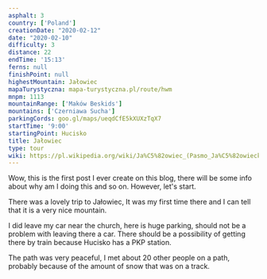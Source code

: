```yaml
---
asphalt: 3
country: ['Poland']
creationDate: "2020-02-12"
date: "2020-02-10"
difficulty: 3
distance: 22
endTime: '15:13'
ferns: null
finishPoint: null
highestMountain: Jałowiec
mapaTurystyczna: mapa-turystyczna.pl/route/hwm
mnpm: 1113
mountainRange: ['Maków Beskids']
mountains: ['Czerniawa Sucha']
parkingCords: goo.gl/maps/ueqdCfE5kXUXzTqX7
startTime: '9:00'
startingPoint: Hucisko
title: Jałowiec
type: tour
wiki: https://pl.wikipedia.org/wiki/Ja%C5%82owiec_(Pasmo_Ja%C5%82owieckie)
---
```


Wow, this is the first post I ever create on this blog,
there will be some info about why am I doing this and so on. However, let's start.

There was a lovely trip to Jałowiec, It was my first time there and I can tell that it is a very nice mountain.

I did leave my car near the church, here is huge parking, should not be a problem with leaving there a car. There should be a possibility of getting there by train because Hucisko has a PKP station.

The path was very peaceful, I met about 20 other people on a path, probably because of the amount of snow that was on a track.

